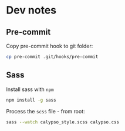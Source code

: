 # Dev notes

## Pre-commit

Copy pre-commit hook to git folder:

```bash
cp pre-commit .git/hooks/pre-commit
```

## Sass

Install sass with `npm`

```bash
npm install -g sass
```

Process the `scss` file - from root:

```bash
sass --watch calypso_style.scss calypso.css
```
